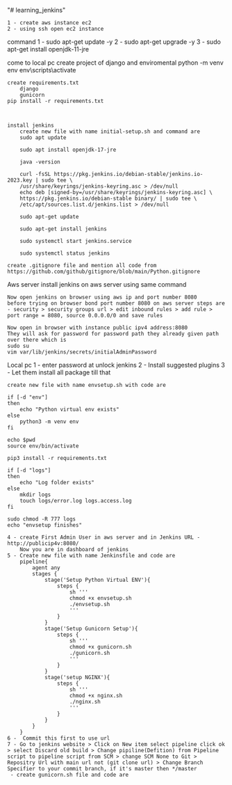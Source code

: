 "# learning_jenkins" 

    1 - create aws instance ec2
    2 - using ssh open ec2 instance

command
    1 - sudo apt-get update -y
    2 - sudo apt-get upgrade -y
    3 - sudo apt-get install openjdk-11-jre

come to local pc
    create project of django and enviromental
        python -m venv env
        env\scripts\activate

    create requirements.txt
        django 
        gunicorn
    pip install -r requirements.txt



    install jenkins
        create new file with name initial-setup.sh and command are
        sudo apt update

        sudo apt install openjdk-17-jre

        java -version
        
        curl -fsSL https://pkg.jenkins.io/debian-stable/jenkins.io-2023.key | sudo tee \
        /usr/share/keyrings/jenkins-keyring.asc > /dev/null
        echo deb [signed-by=/usr/share/keyrings/jenkins-keyring.asc] \
        https://pkg.jenkins.io/debian-stable binary/ | sudo tee \
        /etc/apt/sources.list.d/jenkins.list > /dev/null

        sudo apt-get update

        sudo apt-get install jenkins

        sudo systemctl start jenkins.service

        sudo systemctl status jenkins

    create .gitignore file and mention all code from https://github.com/github/gitignore/blob/main/Python.gitignore

Aws server
    install jenkins on aws server using same command

    Now open jenkins on browser using aws ip and port number 8080
    before trying on browser bond port number 8080 on aws server steps are
    - security > security groups url > edit inbound rules > add rule > port range = 8080, source 0.0.0.0/0 and save rules

    Now open in browser with instance public ipv4 address:8080 
    They will ask for password for password path they already given path over there which is
    sudo su
    vim var/lib/jenkins/secrets/initialAdminPassword
    
    
Local pc
    1 - enter password at unlock jenkins
    2 - Install suggested plugins
    3 - Let them install all package till that

    create new file with name envsetup.sh with code are
    
    if [-d "env"]
    then
        echo "Python virtual env exists"
    else
        python3 -m venv env
    fi

    echo $pwd
    source env/bin/activate

    pip3 install -r requirements.txt

    if [-d "logs"]
    then
        echo "Log folder exists"
    else
        mkdir logs
        touch logs/error.log logs.access.log
    fi

    sudo chmod -R 777 logs
    echo "envsetup finishes"

    4 - create First Admin User in aws server and in Jenkins URL - http://publicip4v:8080/
        Now you are in dashboard of jenkins
    5 - Create new file with name Jenkinsfile and code are
        pipeline{
            agent any
            stages {
                stage('Setup Python Virtual ENV'){
                    steps {
                        sh '''
                        chmod +x envsetup.sh
                        ./envsetup.sh
                        '''
                    }
                }
                stage('Setup Gunicorn Setup'){
                    steps {
                        sh '''
                        chmod +x gunicorn.sh
                        ./gunicorn.sh
                        '''
                    }
                }
                stage('setup NGINX'){
                    steps {
                        sh '''
                        chmod +x nginx.sh
                        ./nginx.sh
                        '''
                    }
                }
            }
        }
    6 -  Commit this first to use url
    7 - Go to jenkins website > Click on New item select pipeline click ok > select Discard old build > Change pipiline(Defition) from Pipeline script to pipeline script from SCM > change SCM None to Git > Repositry Url with main url not (git clone url) > Change Branch Specifier to your commit branch, if it's master then */master
     - create gunicorn.sh file and code are
